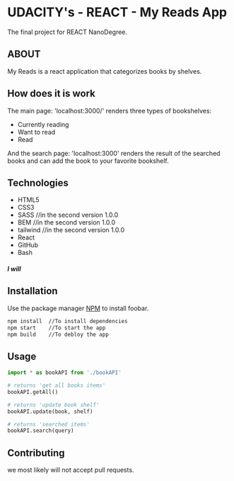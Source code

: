 # UDACITY's - REACT - My Reads App

The final project for REACT NanoDegree.

## ABOUT

My Reads is a react application that categorizes books by shelves.

## How does it is work

The main page: 'localhost:3000/' renders three types of bookshelves:

- Currently reading
- Want to read
- Read

And the search page: 'localhost:3000' renders the result of the searched books and can add the book to your favorite bookshelf.

## Technologies

- HTML5
- CSS3
- SASS //in the second version 1.0.0
- BEM //in the second version 1.0.0
- tailwind //in the second version 1.0.0
- React
- GitHub
- Bash

##### I will

## Installation

Use the package manager [NPM](https://www.npmjs.com/) to install foobar.

```bash
npm install  //To install dependencies
npm start    //To start the app
npm build    //To debloy the app
```

## Usage

```python
import * as bookAPI from './bookAPI'

# returns 'get all books items'
bookAPI.getAll()

# returns 'update book shelf'
bookAPI.update(book, shelf)

# returns 'searched items'
bookAPI.search(query)
```

## Contributing

we most likely will not accept pull requests.
